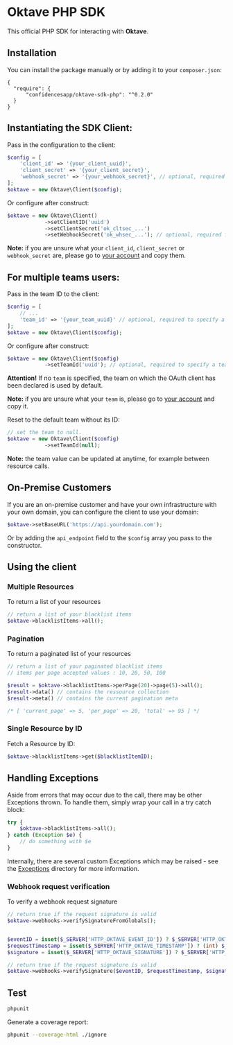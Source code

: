 # Oktave PHP SDK

This official PHP SDK for interacting with **Oktave**.

## Installation

You can install the package manually or by adding it to your `composer.json`:

```
{
  "require": {
      "confidencesapp/oktave-sdk-php": "^0.2.0"
  }
}
```

## Instantiating the SDK Client:

Pass in the configuration to the client:

```php
$config = [
    'client_id' => '{your_client_uuid}',
    'client_secret' => '{your_client_secret}',
    'webhook_secret' => '{your_webhook_secret}', // optional, required for request signature validation
];
$oktave = new Oktave\Client($config);
```

Or configure after construct:

```php
$oktave = new Oktave\Client()
            ->setClientID('uuid')
            ->setClientSecret('ok_cltsec_...')
            ->setWebhookSecret('ok_whsec_...'); // optional, required for request signature validation
```

**Note:** if you are unsure what your `client_id`, `client_secret` or `webhook_secret` are, please go to
[your account](https://app.oktave.co/account/developer) and copy them.

## For multiple teams users:

Pass in the team ID to the client:

```php
$config = [
    // ...
    'team_id' => '{your_team_uuid}' // optional, required to specify a team ID
];
$oktave = new Oktave\Client($config);
```

Or configure after construct:

```php
$oktave = new Oktave\Client($config)
            ->setTeamId('uuid'); // optional, required to specify a team ID
```

**Attention!** If no `team` is specified, the team on which the OAuth client has been declared is used by default.

**Note:** if you are unsure what your `team` is, please go to
[your account](https://app.oktave.co/account/developer) and copy it.

Reset to the default team without its ID:

```php
// set the team to null.
$oktave = new Oktave\Client($config)
            ->setTeamId(null);
```

**Note:** the team value can be updated at anytime, for example between resource calls.

## On-Premise Customers

If you are an on-premise customer and have your own infrastructure with your own domain, you can configure the client to use your domain:

```php
$oktave->setBaseURL('https://api.yourdomain.com');
```

Or by adding the `api_endpoint` field to the `$config` array you pass to the constructor.

## Using the client

### Multiple Resources

To return a list of your resources

```php
// return a list of your blacklist items 
$oktave->blacklistItems->all();
```

### Pagination

To return a paginated list of your resources

```php
// return a list of your paginated blacklist items
// items per page accepted values : 10, 20, 50, 100

$result = $oktave->blacklistItems->perPage(20)->page(5)->all();
$result->data() // contains the ressource collection
$result->meta() // contains the current pagination meta

/* [ 'current_page' => 5, 'per_page' => 20, 'total' => 95 ] */
```

### Single Resource by ID

Fetch a Resource by ID:

```php
$oktave->blacklistItems->get($blacklistItemID);
```

## Handling Exceptions

Aside from errors that may occur due to the call, there may be other Exceptions thrown. To handle them, simply wrap your call in a try catch block:

```php
try {
    $oktave->blacklistItems->all();
} catch (Exception $e) {
    // do something with $e
}
```

Internally, there are several custom Exceptions which may be raised - see the [Exceptions](src/Exceptions) directory for more information.


### Webhook request verification

To verify a webhook request signature

```php
// return true if the request signature is valid 
$oktave->webhooks->verifySignatureFromGlobals();
```

```php

$eventID = isset($_SERVER['HTTP_OKTAVE_EVENT_ID']) ? $_SERVER['HTTP_OKTAVE_EVENT_ID'] : null;
$requestTimestamp = isset($_SERVER['HTTP_OKTAVE_TIMESTAMP']) ? (int) $_SERVER['HTTP_OKTAVE_TIMESTAMP'] : null;
$signature = isset($_SERVER['HTTP_OKTAVE_SIGNATURE']) ? $_SERVER['HTTP_OKTAVE_SIGNATURE'] : null;

// return true if the request signature is valid 
$oktave->webhooks->verifySignature($eventID, $requestTimestamp, $signature);
```

## Test

```bash
phpunit
```

Generate a coverage report:

```bash
phpunit --coverage-html ./ignore
```
